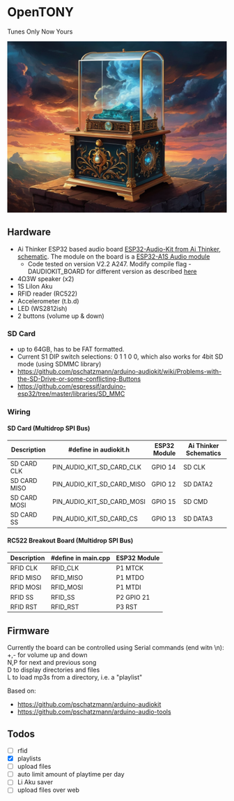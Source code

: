 # OpenTONY
Tunes Only Now Yours

![OpenTONY music box](./img/musicbox.png)

## Hardware
- Ai Thinker ESP32 based audio board [ESP32-Audio-Kit from Ai Thinker](https://docs.ai-thinker.com/en/esp32-audio-kit), [schematic](https://docs.ai-thinker.com/_media/esp32-audio-kit_v2.2_sch.pdf). The module on the board is a [ESP32-A1S Audio module](https://docs.ai-thinker.com/en/esp32-a1s)
    * Code tested on version V2.2 A247. Modify compile flag -DAUDIOKIT_BOARD for different version as described [here](https://github.com/pschatzmann/arduino-audiokit/wiki/PlatformIO)
- 4Ω3W speaker (x2)
- 1S LiIon Aku
- RFID reader (RC522)
- Accelerometer (t.b.d)
- LED (WS2812ish)
- 2 buttons (volume up & down)

### SD Card
- up to 64GB, has to be FAT formatted.
- Current S1 DIP switch selections: 0 1 1 0 0, which also works for 4bit SD mode (using SDMMC library)
- https://github.com/pschatzmann/arduino-audiokit/wiki/Problems-with-the-SD-Drive-or-some-conflicting-Buttons
- https://github.com/espressif/arduino-esp32/tree/master/libraries/SD_MMC

### Wiring

#### SD Card (Multidrop SPI Bus)

| Description  | #define in audiokit.h      | ESP32 Module | Ai Thinker Schematics |
| ------------ | -------------------------- | ------------ | --------------------- |
| SD CARD CLK  | PIN_AUDIO_KIT_SD_CARD_CLK  | GPIO 14      | SD CLK                |
| SD CARD MISO | PIN_AUDIO_KIT_SD_CARD_MISO | GPIO 12      | SD DATA2              |
| SD CARD MOSI | PIN_AUDIO_KIT_SD_CARD_MOSI | GPIO 15      | SD CMD                |
| SD CARD SS   | PIN_AUDIO_KIT_SD_CARD_CS   | GPIO 13      | SD DATA3              |

#### RC522 Breakout Board (Multidrop SPI Bus)

| Description  | #define in main.cpp        | ESP32 Module |
| ------------ | -------------------------- | ------------ |
| RFID    CLK  | RFID_CLK                   | P1 MTCK      |
| RFID    MISO | RFID_MISO                  | P1 MTDO      |
| RFID    MOSI | RFID_MOSI                  | P1 MTDI      |
| RFID    SS   | RFID_SS                    | P2 GPIO 21   |
| RFID    RST  | RFID_RST                   | P3 RST       |

## Firmware
Currently the board can be controlled using Serial commands (end witn \n):  
+,- for volume up and down  
N,P for next and previous song  
D to display directories and files  
L to load mp3s from a directory, i.e. a "playlist"  

Based on:  
- https://github.com/pschatzmann/arduino-audiokit
- https://github.com/pschatzmann/arduino-audio-tools

## Todos
- [ ] rfid
- [X] playlists
- [ ] upload files
- [ ] auto limit amount of playtime per day
- [ ] Li Aku saver
- [ ] upload files over web
